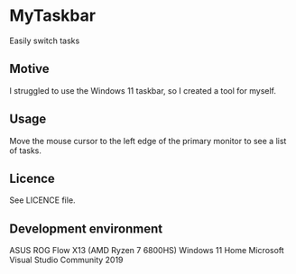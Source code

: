 # MyTaskbar
Easily switch tasks

## Motive
I struggled to use the Windows 11 taskbar, so I created a tool for myself.

## Usage
Move the mouse cursor to the left edge of the primary monitor to see a list of tasks.

## Licence
See LICENCE file.

## Development environment
ASUS ROG Flow X13 (AMD Ryzen 7 6800HS)
Windows 11 Home
Microsoft Visual Studio Community 2019
